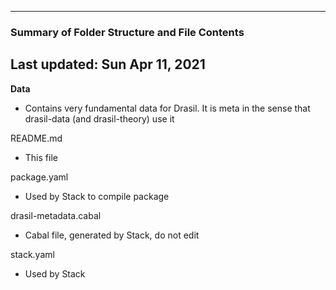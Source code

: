 --------------------------------------------------
### Summary of Folder Structure and File Contents
Last updated: Sun Apr 11, 2021
--------------------------------------------------

**Data**
  - Contains very fundamental data for Drasil. It is meta in the sense
    that drasil-data (and drasil-theory) use it
 
README.md
  - This file

package.yaml
  - Used by Stack to compile package

drasil-metadata.cabal
  - Cabal file, generated by Stack, do not edit

stack.yaml
  - Used by Stack
